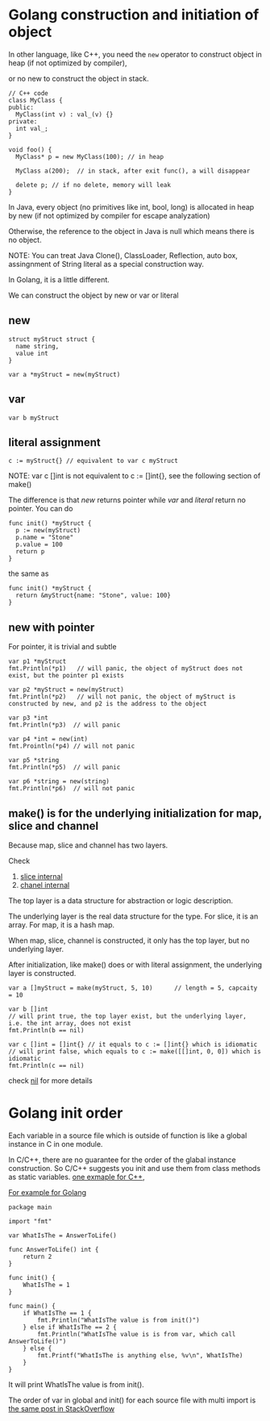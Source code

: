 # Golang construction and initiation of object

In other language, like C++, you need the `new` operator to construct object in heap (if not optimized by compiler), 

or no new to construct the object in stack. 

```
// C++ code
class MyClass {
public:
  MyClass(int v) : val_(v) {}
private:
  int val_;
}

void foo() {
  MyClass* p = new MyClass(100); // in heap

  MyClass a(200);  // in stack, after exit func(), a will disappear

  delete p; // if no delete, memory will leak
}
```

In Java, every object (no primitives like int, bool, long) is allocated in heap by new (if not optimized by compiler for escape analyzation)

Otherwise, the reference to the object in Java is null which means there is no object.

NOTE: You can treat Java Clone(), ClassLoader, Reflection, auto box, assingnment of String literal as a special construction way.

In Golang, it is a little different.

We can construct the object by new or var or literal

## new

```
struct myStruct struct {
  name string,
  value int
}

var a *myStruct = new(myStruct)
```

## var

```
var b myStruct
```

## literal assignment

```
c := myStruct{} // equivalent to var c myStruct
```
NOTE: var c []int is not equivalent to c := []int{}, see the following section of make()

The difference is that *new* returns pointer while *var* and *literal* return no pointer. You can do

```
func init() *myStruct {
  p := new(myStruct)
  p.name = "Stone"
  p.value = 100
  return p
}
```

the same as 

```
func init() *myStruct {
  return &myStruct{name: "Stone", value: 100}
}
```

## new with pointer

For pointer, it is trivial and subtle

```
var p1 *myStruct
fmt.Println(*p1)   // will panic, the object of myStruct does not exist, but the pointer p1 exists

var p2 *myStruct = new(myStruct)
fmt.Println(*p2)   // will not panic, the object of myStruct is constructed by new, and p2 is the address to the object

var p3 *int
fmt.Println(*p3)  // will panic

var p4 *int = new(int)
fmt.Prointln(*p4) // will not panic

var p5 *string
fmt.Println(*p5)  // will panic

var p6 *string = new(string)
fmt.Println(*p6)  // will not panic
```

## make() is for the underlying initialization for map, slice and channel

Because map, slice and channel has two layers. 

Check 
1. [slice internal](https://blog.golang.org/slices-intro)
2. [chanel internal](channel.mid)

The top layer is a data structure for abstraction or logic description.

The underlying layer is the real data structure for the type. For slice, it is an array. For map, it is a hash map.

When map, slice, channel is constructed, it only has the top layer, but no underlying layer.

After initialization, like make() does or with literal assignment, the underlying layer is constructed.

```
var a []myStruct = make(myStruct, 5, 10)      // length = 5, capcaity = 10

var b []int
// will print true, the top layer exist, but the underlying layer, i.e. the int array, does not exist
fmt.Println(b == nil)  

var c []int = []int{} // it equals to c := []int{} which is idiomatic
// will print false, which equals to c := make([[]int, 0, 0]) which is idiomatic
fmt.Println(c == nil) 
```

check [nil](nil.md) for more details

# Golang init order

Each variable in a source file which is outside of function is like a global instance in C in one module.

In C/C++, there are no guarantee for the order of the glabal instance construction. So C/C++ suggests you init and use them from class methods as static variables. [one exmaple for C++](https://stackoverflow.com/questions/3746238/c-global-initialization-order-ignores-dependencies/3746249#3746249), 

[For example for Golang](https://stackoverflow.com/questions/24790175/when-is-the-init-function-run) 
```
package main

import "fmt"

var WhatIsThe = AnswerToLife()

func AnswerToLife() int {
	return 2
}

func init() {
	WhatIsThe = 1
}

func main() {
	if WhatIsThe == 1 {
		fmt.Println("WhatIsThe value is from init()")
	} else if WhatIsThe == 2 {
		fmt.Println("WhatIsThe value is is from var, which call AnswerToLife()")
	} else {
		fmt.Printf("WhatIsThe is anything else, %v\n", WhatIsThe)
	}
}
```
It will print WhatIsThe value is from init().

The order of var in global and init() for each source file with multi import is [the same post in StackOverflow](https://stackoverflow.com/questions/24790175/when-is-the-init-function-run)






